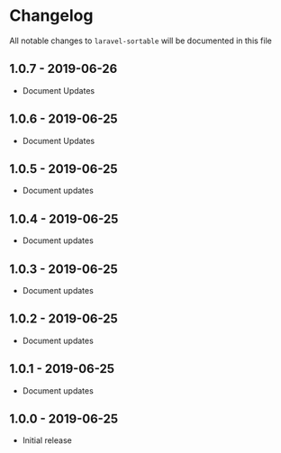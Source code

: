 # Changelog

All notable changes to `laravel-sortable` will be documented in this file

## 1.0.7 - 2019-06-26

- Document Updates

## 1.0.6 - 2019-06-25

- Document Updates

## 1.0.5 - 2019-06-25

- Document updates

## 1.0.4 - 2019-06-25

- Document updates

## 1.0.3 - 2019-06-25

- Document updates

## 1.0.2 - 2019-06-25

- Document updates

## 1.0.1 - 2019-06-25

- Document updates

## 1.0.0 - 2019-06-25

- Initial release

